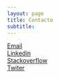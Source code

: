 ```yaml
---
layout: page
title: Contacto
subtitle: 
---
```


<div class="container">
    <div class="row">
        <div class="col-md-12">
            <a href="mailto:jgregorio2791@gmail.com">Email</a>
        </div>
    </div>
    <div class="row">
        <div class="col-md-4">
            <a href="https://www.linkedin.com/in/josegregoriocalderon/" target="_blank">Linkedin</a>
        </div>
        <div class="col-md-4">
            <a href="https://es.stackoverflow.com/users/1839/goyo?tab=profile" target="_blank">Stackoverflow</a>
        </div>
        <div class="col-md-4">
            <a href="https://twitter.com/JoseGregoCal" target="_blank">Twiter</a>
        </div>
    </div>
</div>